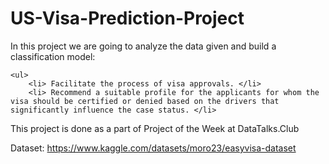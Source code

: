 # US-Visa-Prediction-Project

In this project we are going to analyze the data given and build a classification model:

    <ul>
        <li> Facilitate the process of visa approvals. </li>
        <li> Recommend a suitable profile for the applicants for whom the visa should be certified or denied based on the drivers that significantly influence the case status. </li>
  
This project is done as a part of Project of the Week at DataTalks.Club

Dataset: https://www.kaggle.com/datasets/moro23/easyvisa-dataset
